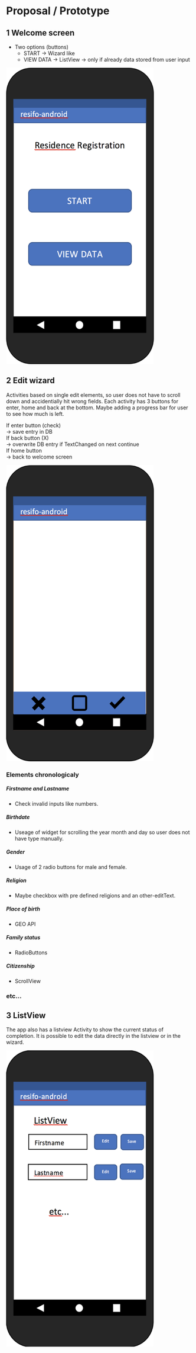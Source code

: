 # Proposal / Prototype

## 1 Welcome screen
- Two options (buttons)
  - START -> Wizard like
  - VIEW DATA -> ListView -> only if already data stored from user input

<img src="images/HomeView.png" height="800" width="400" alt="Screenshot"/>


## 2 Edit wizard
Activities based on single edit elements, so user does not have to
scroll down and accidentially hit wrong fields.
Each activity has 3 buttons for enter, home and back at the bottom. Maybe adding a
progress bar for user to see how much is left.

If enter button (check) <br>
-> save entry in DB <br>
If back button (X) <br>
-> overwrite DB entry if TextChanged on next continue <br>
If home button  <br>
-> back to welcome screen

<img src="images/StandardWizardView.png" height="800" width="400" alt="Screenshot"/>


### Elements chronologicaly

##### Firstname and Lastname
- Check invalid inputs like numbers.

##### Birthdate
- Useage of widget for scrolling the year month and day
so user does not have type manually.

##### Gender
- Usage of 2 radio buttons for male and female.

##### Religion
- Maybe checkbox with pre defined religions and an other-editText.

##### Place of birth
- GEO API

##### Family status
- RadioButtons

##### Citizenship
- ScrollView

### etc...


## 3 ListView

The app also has a listview Activity to show the current status of completion.
It is possible to edit the data directly in the listview or in the wizard.

<img src="images/ListView.png" height="800" width="400" alt="Screenshot"/>

